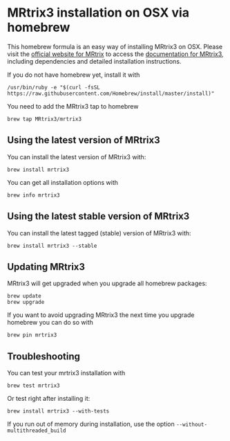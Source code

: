 # MRtrix3 installation on OSX via homebrew

This homebrew formula is an easy way of installing MRtrix3 on OSX. Please visit the [official website for MRtrix](http://www.mrtrix.org) to access the [documentation for MRtrix3](http://mrtrix.readthedocs.org/), including dependencies and detailed installation instructions. 

If you do not have homebrew yet, install it with 

    /usr/bin/ruby -e "$(curl -fsSL https://raw.githubusercontent.com/Homebrew/install/master/install)"

You need to add the MRtrix3 tap to homebrew

    brew tap MRtrix3/mrtrix3

## Using the latest version of MRtrix3

You can install the latest version of MRtrix3 with:

    brew install mrtrix3
    
You can get all installation options with

    brew info mrtrix3
    
## Using the latest stable version of MRtrix3

You can install the latest tagged (stable) version of MRtrix3 with:

    brew install mrtrix3 --stable
    
##  Updating MRtrix3

MRtrix3 will get upgraded when you upgrade all homebrew packages:

    brew update
    brew upgrade
    
If you want to avoid upgrading MRtrix3 the next time you upgrade homebrew you can do so with

    brew pin mrtrix3
    
## Troubleshooting

You can test your mrtrix3 installation with

    brew test mrtrix3
    
Or test right after installing it:

    brew install mrtrix3 --with-tests
    
If you run out of memory during installation, use the option `--without-multithreaded_build`
